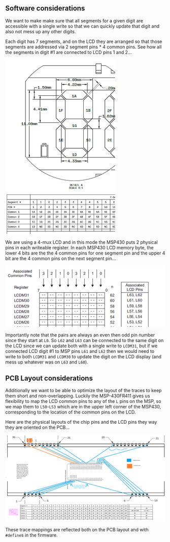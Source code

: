 ## Software considerations

We want to make make sure that all segments for a given digit are accessible with a single write so that we can quickly update that digit and also not mess up any other digits. 

Each digit has 7 segments, and on the LCD they are arranged so that those segments are addressed via 2 segment pins * 4 common pins. See how all the segments in digit #1 are connected to LCD pins 1 and 2...

![](LCD%20pin%20detail.png)  

We are using a 4-mux LCD and in this mode the MSP430 puts 2 physical pins in each writeable register. In each MSP430 LCD memory byte, the lower 4 bits are the the 4 common pins for one segment pin and the upper 4 bit are the 4 common pins on the next segment pin...

![](MSP430%20LCD%20memory%20map.png)  

Importantly note that the pairs are always an even then odd pin number since they start at `L0`. So `L62` and `L63` can be connected to the same digit on the LCD since we can update both with a single write to `LCDM31`, but if we connected LCD digit #1 to MSP pins `L61` and `L62` then we would need to write to both `LCDM31` and `LCDM30` to update the digit on the LCD display (and mess up whatever was on `L63` and `L60`).

## PCB Layout considerations

Additionally we want to be able to optimize the layout of the traces to keep them short and non-overlapping. Luckily the MSP-430FR411 gives us flexibility to map the LCD common pins to any of the `L` pins on the MSP, so we map them to `L50`-`L53` which are in the upper left corner of the MSP430, corresponding to the location of the common pins on the LCD. 

Here are the physical layouts of the chip pins and the LCD pins they way they are oriented on the PCB...

![](LCD%20trace%20layout.png)  

These trace mappings are reflected both on the PCB layout and with `#define`s in the firmware. 

